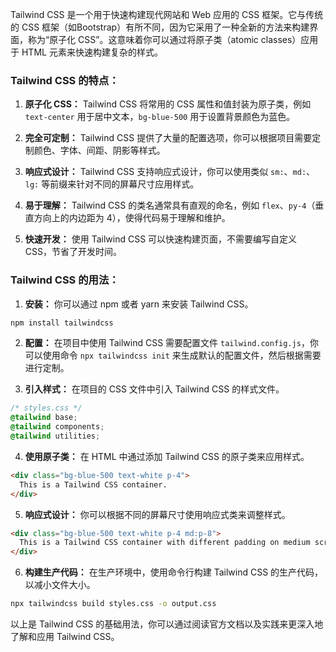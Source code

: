 Tailwind CSS 是一个用于快速构建现代网站和 Web 应用的 CSS 框架。它与传统的 CSS 框架（如Bootstrap）有所不同，因为它采用了一种全新的方法来构建界面，称为“原子化 CSS”。这意味着你可以通过将原子类（atomic classes）应用于 HTML 元素来快速构建复杂的样式。

### Tailwind CSS 的特点：

1. **原子化 CSS：** Tailwind CSS 将常用的 CSS 属性和值封装为原子类，例如 `text-center` 用于居中文本，`bg-blue-500` 用于设置背景颜色为蓝色。

2. **完全可定制：** Tailwind CSS 提供了大量的配置选项，你可以根据项目需要定制颜色、字体、间距、阴影等样式。

3. **响应式设计：** Tailwind CSS 支持响应式设计，你可以使用类似 `sm:`、`md:`、`lg:` 等前缀来针对不同的屏幕尺寸应用样式。

4. **易于理解：** Tailwind CSS 的类名通常具有直观的命名，例如 `flex`、`py-4`（垂直方向上的内边距为 4），使得代码易于理解和维护。

5. **快速开发：** 使用 Tailwind CSS 可以快速构建页面，不需要编写自定义 CSS，节省了开发时间。

### Tailwind CSS 的用法：

1. **安装：** 你可以通过 npm 或者 yarn 来安装 Tailwind CSS。

```bash
npm install tailwindcss
```

2. **配置：** 在项目中使用 Tailwind CSS 需要配置文件 `tailwind.config.js`，你可以使用命令 `npx tailwindcss init` 来生成默认的配置文件，然后根据需要进行定制。

3. **引入样式：** 在项目的 CSS 文件中引入 Tailwind CSS 的样式文件。

```css
/* styles.css */
@tailwind base;
@tailwind components;
@tailwind utilities;
```

4. **使用原子类：** 在 HTML 中通过添加 Tailwind CSS 的原子类来应用样式。

```html
<div class="bg-blue-500 text-white p-4">
  This is a Tailwind CSS container.
</div>
```

5. **响应式设计：** 你可以根据不同的屏幕尺寸使用响应式类来调整样式。

```html
<div class="bg-blue-500 text-white p-4 md:p-8">
  This is a Tailwind CSS container with different padding on medium screens.
</div>
```

6. **构建生产代码：** 在生产环境中，使用命令行构建 Tailwind CSS 的生产代码，以减小文件大小。

```bash
npx tailwindcss build styles.css -o output.css
```

以上是 Tailwind CSS 的基础用法，你可以通过阅读官方文档以及实践来更深入地了解和应用 Tailwind CSS。